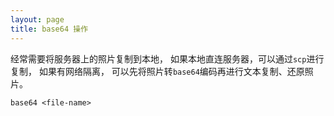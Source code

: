```yaml
---
layout: page
title: base64 操作
---
```


经常需要将服务器上的照片复制到本地，
如果本地直连服务器，可以通过`scp`进行复制，
如果有网络隔离，
可以先将照片转`base64`编码再进行文本复制、还原照片。

```shell
base64 <file-name>
```



